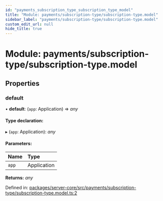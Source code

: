 ```yaml
---
id: "payments_subscription_type_subscription_type_model"
title: "Module: payments/subscription-type/subscription-type.model"
sidebar_label: "payments/subscription-type/subscription-type.model"
custom_edit_url: null
hide_title: true
---
```


# Module: payments/subscription-type/subscription-type.model

## Properties

### default

• **default**: (`app`: Application) => *any*

#### Type declaration:

▸ (`app`: Application): *any*

#### Parameters:

| Name | Type |
| :------ | :------ |
| `app` | Application |

**Returns:** *any*

Defined in: [packages/server-core/src/payments/subscription-type/subscription-type.model.ts:2](https://github.com/xr3ngine/xr3ngine/blob/7e8e151f1/packages/server-core/src/payments/subscription-type/subscription-type.model.ts#L2)
